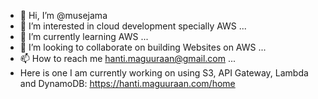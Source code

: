 - 👋 Hi, I’m @musejama
- 👀 I’m interested in cloud development specially AWS ...
- 🌱 I’m currently learning AWS ...
- 💞️ I’m looking to collaborate on building Websites on AWS ...
- 📫 How to reach me hanti.maguuraan@gmail.com ...
- Here is one I am currently working on using S3, API Gateway, Lambda and DynamoDB: https://hanti.maguuraan.com/home

<!---
musejama/musejama is a ✨ special ✨ repository because its `README.md` (this file) appears on your GitHub profile.
You can click the Preview link to take a look at your changes.
--->
